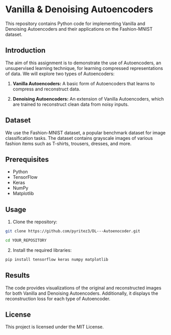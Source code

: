 # Vanilla & Denoising Autoencoders

This repository contains Python code for implementing Vanilla and Denoising Autoencoders and their applications on the Fashion-MNIST dataset.

## Introduction

The aim of this assignment is to demonstrate the use of Autoencoders, an unsupervised learning technique, for learning compressed representations of data. We will explore two types of Autoencoders:

1. **Vanilla Autoencoders:** A basic form of Autoencoders that learns to compress and reconstruct data.

2. **Denoising Autoencoders:** An extension of Vanilla Autoencoders, which are trained to reconstruct clean data from noisy inputs.

## Dataset

We use the Fashion-MNIST dataset, a popular benchmark dataset for image classification tasks. The dataset contains grayscale images of various fashion items such as T-shirts, trousers, dresses, and more.

## Prerequisites

- Python
- TensorFlow
- Keras
- NumPy
- Matplotlib

## Usage

1. Clone the repository:

```bash
git clone https://github.com/pyritez3/DL---Autoenocoder.git

cd YOUR_REPOSITORY
```
2. Install the required libraries:

```bash
pip install tensorflow keras numpy matplotlib
```

## Results

The code provides visualizations of the original and reconstructed images for both Vanilla and Denoising Autoencoders. Additionally, it displays the reconstruction loss for each type of Autoencoder.

## License
This project is licensed under the MIT License.



